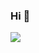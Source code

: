 ### Hi  👋

<a href="https://ks12b0000.tistory.com/" target="_blank"><img src="https://img.shields.io/badge/Blog-7A1FA2?style=flat-square&logo=Tistory&logoColor=white"/></a>

<!--
**ks12b0000/ks12b0000** is a ✨ _special_ ✨ repository because its `README.md` (this file) appears on your GitHub profile.

Here are some ideas to get you started:

- 🔭 I’m currently working on ...
- 🌱 I’m currently learning ...
- 👯 I’m looking to collaborate on ...
- 🤔 I’m looking for help with ...
- 💬 Ask me about ...
- 📫 How to reach me: ...
- 😄 Pronouns: ...
- ⚡ Fun fact: ...
-->
